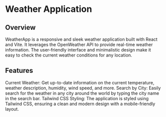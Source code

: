 # Weather Application
## Overview
WeatherApp is a responsive and sleek weather application built with React and Vite. It leverages the OpenWeather API to provide real-time weather information. The user-friendly interface and minimalistic design make it easy to check the current weather conditions for any location.
## Features
Current Weather: Get up-to-date information on the current temperature, weather description, humidity, wind speed, and more.
Search by City: Easily search for the weather in any city around the world by typing the city name in the search bar.
Tailwind CSS Styling: The application is styled using Tailwind CSS, ensuring a clean and modern design with a mobile-friendly layout.
